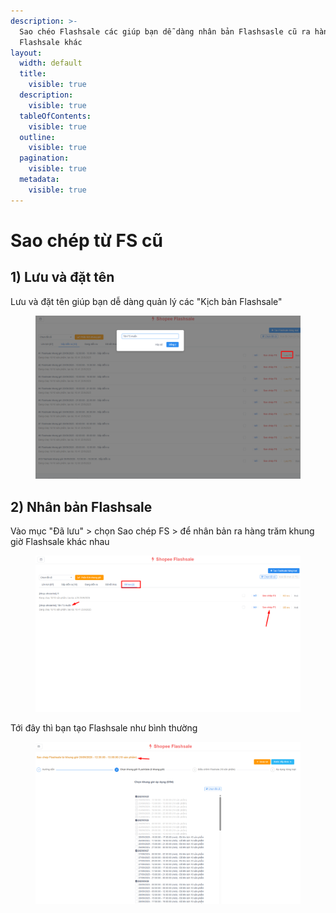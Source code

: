 ```yaml
---
description: >-
  Sao chéo Flashsale các giúp bạn dễ dàng nhân bản Flashsasle cũ ra hàng trăm
  Flashsale khác
layout:
  width: default
  title:
    visible: true
  description:
    visible: true
  tableOfContents:
    visible: true
  outline:
    visible: true
  pagination:
    visible: true
  metadata:
    visible: true
---
```


# Sao chép từ FS cũ



## 1) Lưu và đặt tên

Lưu và đặt tên giúp bạn dễ dàng quản lý các "Kịch bản Flashsale"

<figure><img src="../../../.gitbook/assets/image (1) (1).png" alt=""><figcaption></figcaption></figure>

## 2) Nhân bản Flashsale

Vào mục "Đã lưu" > chọn Sao chép FS > để nhân bản ra hàng trăm khung giờ Flashsale khác nhau

<figure><img src="../../../.gitbook/assets/image (1) (1) (1).png" alt=""><figcaption></figcaption></figure>

Tới đây thì bạn tạo Flashsale như bình thường

<figure><img src="../../../.gitbook/assets/image (2) (1).png" alt=""><figcaption></figcaption></figure>
